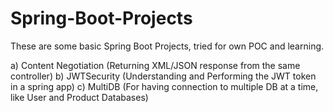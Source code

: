 # Spring-Boot-Projects
These are some basic Spring Boot Projects, tried for own POC and learning.

a) Content Negotiation (Returning XML/JSON response from the same controller)
b) JWTSecurity (Understanding and Performing the JWT token in a spring app)
c) MultiDB (For having connection to multiple DB at a time, like User and Product Databases)
